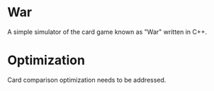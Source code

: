 # War
A simple simulator of the card game known as "War" written in C++.

# Optimization
Card comparison optimization needs to be addressed.

